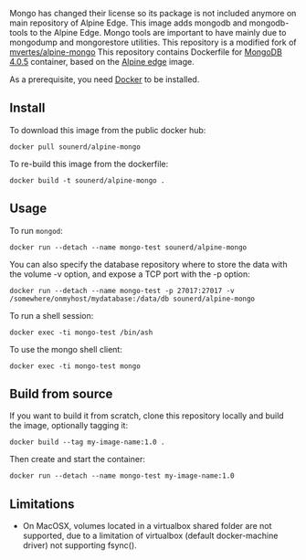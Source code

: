 Mongo has changed their license so its package is not included anymore on main repository of Alpine Edge.
This image adds mongodb and mongodb-tools to the Alpine Edge. Mongo tools are important to have mainly due to mongodump and mongorestore utilities.
This repository is a modified fork of [mvertes/alpine-mongo](https://hub.docker.com/r/mvertes/alpine-mongo/)
This repository contains Dockerfile for [MongoDB 4.0.5](https://www.mongodb.org)
container, based on the [Alpine edge](https://hub.docker.com/_/alpine/) image.

As a prerequisite, you need [Docker](https://docker.com) to be installed.

## Install

To download this image from the public docker hub:

```
docker pull sounerd/alpine-mongo
```

To re-build this image from the dockerfile:

```
docker build -t sounerd/alpine-mongo .
```

## Usage

To run `mongod`:
```
docker run --detach --name mongo-test sounerd/alpine-mongo
```

You can also specify the database repository where to store the data with the volume -v option, and expose a TCP port with the -p option:

```
docker run --detach --name mongo-test -p 27017:27017 -v /somewhere/onmyhost/mydatabase:/data/db sounerd/alpine-mongo
```

To run a shell session:

```
docker exec -ti mongo-test /bin/ash
```

To use the mongo shell client:

```
docker exec -ti mongo-test mongo
```


## Build from source

If you want to build it from scratch, clone this repository locally and build the image, optionally tagging it:

```
docker build --tag my-image-name:1.0 .
```

Then create and start the container:

```
docker run --detach --name mongo-test my-image-name:1.0
```

## Limitations

- On MacOSX, volumes located in a virtualbox shared folder are not
  supported, due to a limitation of virtualbox (default docker-machine
  driver) not supporting fsync().
